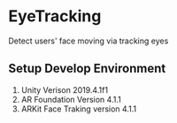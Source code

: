 # EyeTracking
Detect users' face moving via tracking eyes

## Setup Develop Environment
1) Unity Verison 2019.4.1f1
2) AR Foundation Version 4.1.1
3) ARKit Face Traking version 4.1.1
